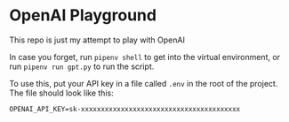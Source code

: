 # OpenAI Playground

This repo is just my attempt to play with OpenAI

In case you forget, run `pipenv shell` to get into the virtual environment, or
run `pipenv run gpt.py` to run the script.

To use this, put your API key in a file called `.env` in the root of the
project. The file should look like this:

```
OPENAI_API_KEY=sk-xxxxxxxxxxxxxxxxxxxxxxxxxxxxxxxxxxxxxxxx
```

